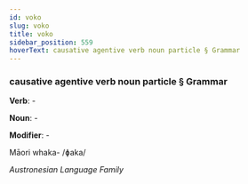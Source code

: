 ```yaml
---
id: voko
slug: voko
title: voko
sidebar_position: 559
hoverText: causative agentive verb noun particle § Grammar
---
```


### causative agentive verb noun particle § Grammar

**Verb**: -

**Noun**: -

**Modifier**: -

Māori whaka- /ɸaka/

*Austronesian Language Family*